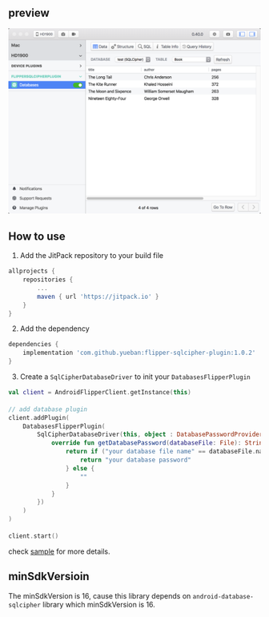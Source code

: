 ## preview

![preview](preview.png)

## How to use

1. Add the JitPack repository to your build file

```gradle
allprojects {
    repositories {
        ...
        maven { url 'https://jitpack.io' }
    }
}
```

2. Add the dependency

```gradle
dependencies {
    implementation 'com.github.yueban:flipper-sqlcipher-plugin:1.0.2'
}
```

3. Create a `SqlCipherDatabaseDriver` to init your `DatabasesFlipperPlugin`

```kotlin
val client = AndroidFlipperClient.getInstance(this)

// add database plugin
client.addPlugin(
    DatabasesFlipperPlugin(
        SqlCipherDatabaseDriver(this, object : DatabasePasswordProvider {
            override fun getDatabasePassword(databaseFile: File): String {
                return if ("your database file name" == databaseFile.name) {
                    return "your database password"
                } else {
                    ""
                }
            }
        })
    )
)

client.start()
```

check [sample](sample) for more details.

## minSdkVersioin

The minSdkVersion is 16, cause this library depends on `android-database-sqlcipher` library which minSdkVersion is 16.